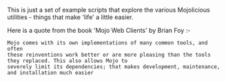 This is just a set of example scripts that explore the various Mojolicious utilities - things
that make 'life' a little easier.

Here is a quote from the book 'Mojo Web Clients' by Brian Foy :-

    Mojo comes with its own implementations of many common tools, and often
    these reinventions work better or are more pleasing than the tools they replaced. This also allows Mojo to 
    severely limit its dependencies; that makes development, maintenance, and installation much easier